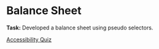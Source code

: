 <h1>Balance Sheet</h1>
<p><strong>Task:</strong> Developed a balance sheet using pseudo selectors.</p>


<a href="https://htmlpreview.github.io/?https://github.com/chezcye/free-code-camp/blob/237aaa511c42bbfb1070de98885bf87f653cbb6d/responsive-web-design/balance-sheet/index.html" target="_blank">
   Accessibility Quiz
</a>

